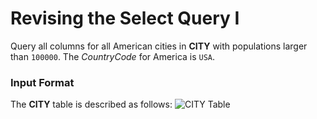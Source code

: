 # Revising the Select Query I
Query all columns for all American cities in **CITY** with populations larger than `100000`. The *CountryCode* for America is `USA`.
### Input Format
The **CITY** table is described as follows:
![CITY Table](/image.png)